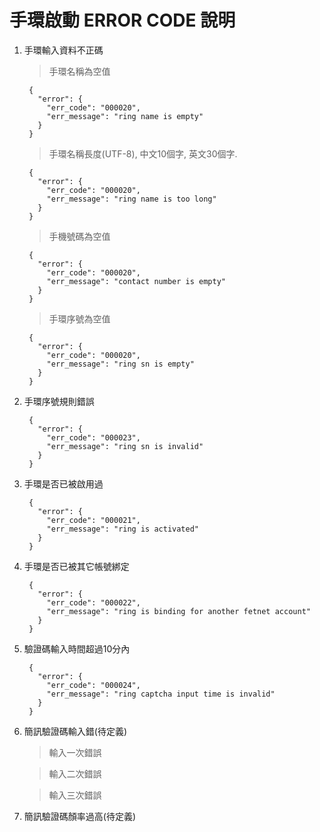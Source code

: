 手環啟動 ERROR CODE 說明
==

1. 手環輸入資料不正碼

    > 手環名稱為空值

        {
          "error": {
            "err_code": "000020",
            "err_message": "ring name is empty"
          }
        }

    > 手環名稱長度(UTF-8), 中文10個字, 英文30個字. 

        {
          "error": {
            "err_code": "000020",
            "err_message": "ring name is too long"
          }
        }
        
    > 手機號碼為空值

        {
          "error": {
            "err_code": "000020",
            "err_message": "contact number is empty"
          }
        }
        
    > 手環序號為空值

        {
          "error": {
            "err_code": "000020",
            "err_message": "ring sn is empty"
          }
        }
    
2. 手環序號規則錯誤

        {
          "error": {
            "err_code": "000023",
            "err_message": "ring sn is invalid"
          }
        }

3. 手環是否已被啟用過

        {
          "error": {
            "err_code": "000021",
            "err_message": "ring is activated"
          }
        }

4. 手環是否已被其它帳號綁定

        {
          "error": {
            "err_code": "000022",
            "err_message": "ring is binding for another fetnet account"
          }
        }

5. 驗證碼輸入時間超過10分內

        {
          "error": {
            "err_code": "000024",
            "err_message": "ring captcha input time is invalid"
          }
        }
        
6. 簡訊驗證碼輸入錯(待定義)

    > 輸入一次錯誤

    > 輸入二次錯誤

    > 輸入三次錯誤

7. 簡訊驗證碼顏率過高(待定義)
